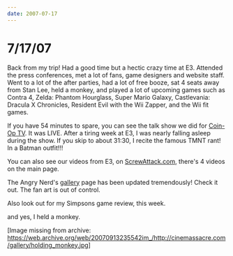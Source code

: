 ```yaml
---
date: 2007-07-17
---
```

# 7/17/07

Back from my trip! Had a good time but a hectic crazy time at E3. Attended the press conferences, met a lot of fans, game designers and website staff. Went to a lot of the after parties, had a lot of free booze, sat 4 seats away from Stan Lee, held a monkey, and played a lot of upcoming games such as Contra 4, Zelda: Phantom Hourglass, Super Mario Galaxy, Castlevania: Dracula X Chronicles, Resident Evil with the Wii Zapper, and the Wii fit games.

If you have 54 minutes to spare, you can see the talk show we did for [Coin-Op TV](https://web.archive.org/web/20070913235542/http://www.thestream.tv/watch.php?v=208). It was LIVE. After a tiring week at E3, I was nearly falling asleep during the show. If you skip to about 31:30, I recite the famous TMNT rant! In a Batman outfit!!!

You can also see our videos from E3, on [ScrewAttack.com](https://web.archive.org/web/20070913235542/http://screwattack.com/), there's 4 videos on the main page.

The Angry Nerd's [gallery](https://web.archive.org/web/20070913235542/http://cinemassacre.com/Movies/Nes_Nerd/gallery.html) page has been updated tremendously! Check it out. The fan art is out of control.

Also look out for my Simpsons game review, this week.

and yes, I held a monkey.

[Image missing from archive: https://web.archive.org/web/20070913235542im_/http://cinemassacre.com/gallery/holding_monkey.jpg]